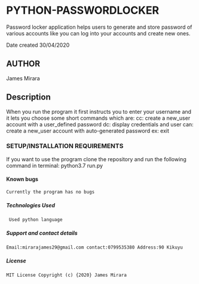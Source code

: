 # PYTHON-PASSWORDLOCKER
Password locker application helps users to generate and store password of various accounts like you can log into your accounts and create new ones.

Date created 30/04/2020

## AUTHOR
 James Mirara

## Description
   When you run the program it first instructs you to enter your username and it lets you choose some short commands which are:
   cc: create a new_user account with a user_defined password
   dc: display credentials and user
   can: create a new_user account with auto-generated password
   ex: exit


### SETUP/INSTALLATION REQUIREMENTS
  If you want to use the program clone the repository and run the following command in terminal:
  python3.7 run.py

#### Known bugs
    Currently the program has no bugs

##### Technologies Used
     Used python language

##### Support and contact details
    Email:mirarajames29@gmail.com contact:0799535380 Address:90 Kikuyu

##### License
    MIT License Copyright (c) {2020} James Mirara   

